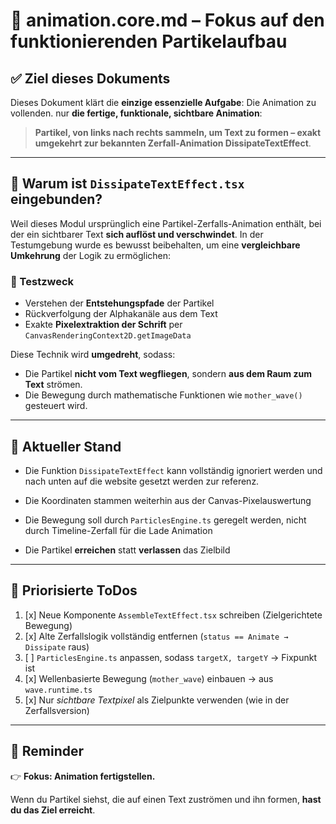 # 🎯 animation.core.md – Fokus auf den funktionierenden Partikelaufbau

## ✅ Ziel dieses Dokuments
Dieses Dokument klärt die **einzige essenzielle Aufgabe**: Die Animation zu vollenden. nur **die fertige, funktionale, sichtbare Animation**:

> **Partikel, von links nach rechts sammeln, um Text zu formen – exakt umgekehrt zur bekannten Zerfall-Animation DissipateTextEffect**.

---

## 🧠 Warum ist `DissipateTextEffect.tsx` eingebunden?

Weil dieses Modul ursprünglich eine Partikel-Zerfalls-Animation enthält, bei der ein sichtbarer Text **sich auflöst und verschwindet**. In der Testumgebung wurde es bewusst beibehalten, um eine **vergleichbare Umkehrung** der Logik zu ermöglichen:

### 🧪 Testzweck
- Verstehen der **Entstehungspfade** der Partikel
- Rückverfolgung der Alphakanäle aus dem Text
- Exakte **Pixelextraktion der Schrift** per `CanvasRenderingContext2D.getImageData`

Diese Technik wird **umgedreht**, sodass:
- Die Partikel **nicht vom Text wegfliegen**, sondern **aus dem Raum zum Text** strömen.
- Die Bewegung durch mathematische Funktionen wie `mother_wave()` gesteuert wird.

---

## 🔧 Aktueller Stand

- Die Funktion `DissipateTextEffect` kann vollständig ignoriert werden und nach unten auf die website gesetzt werden zur referenz.
- Die Koordinaten stammen weiterhin aus der Canvas-Pixelauswertung

 - Die Bewegung soll durch `ParticlesEngine.ts` geregelt werden, nicht durch Timeline-Zerfall für die Lade Animation
- Die Partikel **erreichen** statt **verlassen** das Zielbild

---

## 🚀 Priorisierte ToDos

1. [x] Neue Komponente `AssembleTextEffect.tsx` schreiben (Zielgerichtete Bewegung)
2. [x] Alte Zerfallslogik vollständig entfernen (`status == Animate → Dissipate` raus)
3. [ ] `ParticlesEngine.ts` anpassen, sodass `targetX, targetY` → Fixpunkt ist
4. [x] Wellenbasierte Bewegung (`mother_wave`) einbauen → aus `wave.runtime.ts`
5. [x] Nur *sichtbare Textpixel* als Zielpunkte verwenden (wie in der Zerfallsversion)

---

## 📌 Reminder

👉 **Fokus: Animation fertigstellen.**

Wenn du Partikel siehst, die auf einen Text zuströmen und ihn formen, **hast du das Ziel erreicht**.
